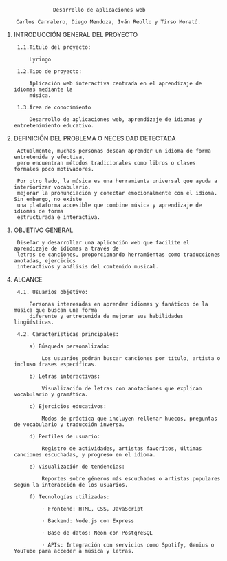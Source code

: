                     Desarrollo de aplicaciones web

        Carlos Carralero, Diego Mendoza, Iván Reollo y Tirso Morató.

1. INTRODUCCIÓN GENERAL DEL PROYECTO

        1.1.Título del proyecto:

            Lyringo

        1.2.Tipo de proyecto:

            Aplicación web interactiva centrada en el aprendizaje de idiomas mediante la
            música.

        1.3.Área de conocimiento

            Desarrollo de aplicaciones web, aprendizaje de idiomas y entretenimiento educativo.

2. DEFINICIÓN DEL PROBLEMA O NECESIDAD DETECTADA

        Actualmente, muchas personas desean aprender un idioma de forma entretenida y efectiva,
        pero encuentran métodos tradicionales como libros o clases formales poco motivadores.

        Por otro lado, la música es una herramienta universal que ayuda a interiorizar vocabulario,
        mejorar la pronunciación y conectar emocionalmente con el idioma. Sin embargo, no existe
        una plataforma accesible que combine música y aprendizaje de idiomas de forma
        estructurada e interactiva.

3. OBJETIVO GENERAL

        Diseñar y desarrollar una aplicación web que facilite el aprendizaje de idiomas a través de
        letras de canciones, proporcionando herramientas como traducciones anotadas, ejercicios
        interactivos y análisis del contenido musical.

4. ALCANCE

        4.1. Usuarios objetivo:
        
            Personas interesadas en aprender idiomas y fanáticos de la música que buscan una forma
            diferente y entretenida de mejorar sus habilidades lingüísticas.

        4.2. Características principales:

            a) Búsqueda personalizada:

                Los usuarios podrán buscar canciones por título, artista o incluso frases específicas.

            b) Letras interactivas:

                Visualización de letras con anotaciones que explican vocabulario y gramática.

            c) Ejercicios educativos:

                Modos de práctica que incluyen rellenar huecos, preguntas de vocabulario y traducción inversa.

            d) Perfiles de usuario:

                Registro de actividades, artistas favoritos, últimas canciones escuchadas, y progreso en el idioma.

            e) Visualización de tendencias:

                Reportes sobre géneros más escuchados o artistas populares según la interacción de los usuarios.

            f) Tecnologías utilizadas:

                · Frontend: HTML, CSS, JavaScript

                · Backend: Node.js con Express

                · Base de datos: Neon con PostgreSQL

                · APIs: Integración con servicios como Spotify, Genius o YouTube para acceder a música y letras.
